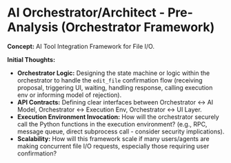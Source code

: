 # AI Orchestrator/Architect - Pre-Analysis (Orchestrator Framework)

**Concept:** AI Tool Integration Framework for File I/O.

**Initial Thoughts:**
*   **Orchestrator Logic:** Designing the state machine or logic within the orchestrator to handle the `edit_file` confirmation flow (receiving proposal, triggering UI, waiting, handling response, calling execution env or informing model of rejection).
*   **API Contracts:** Defining clear interfaces between Orchestrator <-> AI Model, Orchestrator <-> Execution Env, Orchestrator <-> UI Layer.
*   **Execution Environment Invocation:** How will the orchestrator securely call the Python functions in the execution environment? (e.g., RPC, message queue, direct subprocess call - consider security implications).
*   **Scalability:** How will this framework scale if many users/agents are making concurrent file I/O requests, especially those requiring user confirmation? 